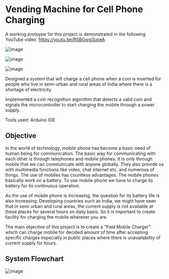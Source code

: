 # Vending Machine for Cell Phone Charging 

A working protoype for this project is demonstrated in the following YouTube video:
https://youtu.be/R5BGwg3upeA

![image](https://user-images.githubusercontent.com/94376039/149878576-e55dfb58-a99c-4ca1-84a1-239e7d99ee85.png)

![image](https://user-images.githubusercontent.com/94376039/149878611-4a420b00-8e08-4d42-ab36-aa0aa4f7f880.png)

![image](https://user-images.githubusercontent.com/94376039/149878511-d6252e6c-3ad6-445c-9208-a92922b7601a.png)

Designed a system that will charge a cell phone when a coin is inserted for people who live in semi-urban and rural areas of India where there is a shortage of electricity.

Implemented a coin recognition algorithm that detects a valid coin and signals the microcontroller to start charging the mobile through a power supply.

Tools used: Arduino IDE

## Objective

In the world of technology, mobile phone has become a basic need of human being for communication. The basic way for communicating with each other is through telephones and mobile phones. It is only through mobile that we can communicate with anyone globally. They also provide us with multimedia functions like video, chat internet etc. and numerous of things. The use of mobiles has countless advantages. The mobile phones basically work on a battery. To use mobile phone we have to charge its battery for its continuous operation.

As the use of mobile phone is increasing, the question for its battery life is also increasing. Developing countries such as India, we might have seen that in semi urban and rural areas, the current supply is not available at these places for several hours on daily basis. So it is important to create facility for charging the mobile wherever you are.

The main objective of this project is to create a “Paid Mobile Charger” which can charge mobile for decided amount of time after accepting specific charges especially in public places where there is unavailability of current supply for hours.

## System Flowchart

![image](https://user-images.githubusercontent.com/94376039/149953992-1139e6d0-4c16-4cfa-9bd4-42e5f04161f0.png)
